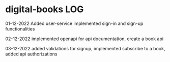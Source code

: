 # digital-books LOG

01-12-2022
Added user-service
  implemented sign-in and sign-up functionalities
 
02-12-2022
implemented openapi for api documentation, create a book api

03-12-2022
added validations for signup, implemented subscribe to a book, added api authorizations

